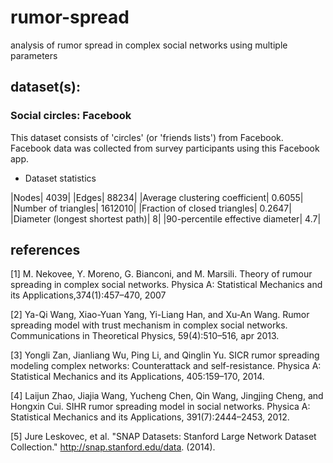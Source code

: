 # rumor-spread
analysis of rumor spread in complex social networks using multiple parameters 

## dataset(s):
### Social circles: Facebook
This dataset consists of 'circles' (or 'friends lists') from Facebook. Facebook data was collected from survey participants using this Facebook app. 

- Dataset statistics

|Nodes|	4039|
|Edges|	88234|
|Average clustering coefficient|	0.6055|
|Number of triangles|	1612010|
|Fraction of closed triangles|	0.2647|
|Diameter (longest shortest path)|	8|
|90-percentile effective diameter|	4.7|

## references 
[1] M. Nekovee, Y. Moreno, G. Bianconi, and M. Marsili. Theory of rumour spreading in complex social networks. Physica A: Statistical Mechanics and its Applications,374(1):457–470, 2007

[2] Ya-Qi Wang, Xiao-Yuan Yang, Yi-Liang Han, and Xu-An Wang. Rumor spreading model with trust mechanism in complex social networks. Communications in Theoretical Physics, 59(4):510–516, apr 2013.

[3] Yongli Zan, Jianliang Wu, Ping Li, and Qinglin Yu. SICR rumor spreading modeling complex networks: Counterattack and self-resistance. Physica A: Statistical Mechanics and its Applications, 405:159–170, 2014.

[4] Laijun Zhao, Jiajia Wang, Yucheng Chen, Qin Wang, Jingjing Cheng, and Hongxin Cui. SIHR rumor spreading model in social networks. Physica A: Statistical Mechanics and its Applications, 391(7):2444–2453, 2012.

[5] Jure Leskovec, et al. "SNAP Datasets: Stanford Large Network Dataset Collection." http://snap.stanford.edu/data. (2014).

